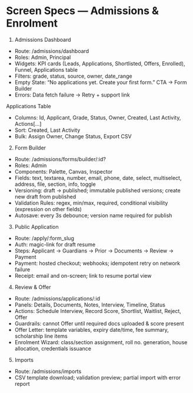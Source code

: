 # Screen Specs — Admissions & Enrolment

1) Admissions Dashboard
- Route: /admissions/dashboard
- Roles: Admin, Principal
- Widgets: KPI cards (Leads, Applications, Shortlisted, Offers, Enrolled), Funnel, Applications table
- Filters: grade, status, source, owner, date_range
- Empty State: “No applications yet. Create your first form.” CTA -> Form Builder
- Errors: Data fetch failure -> Retry + support link

Applications Table
- Columns: Id, Applicant, Grade, Status, Owner, Created, Last Activity, Actions[…]
- Sort: Created, Last Activity
- Bulk: Assign Owner, Change Status, Export CSV

2) Form Builder
- Route: /admissions/forms/builder/:id?
- Roles: Admin
- Components: Palette, Canvas, Inspector
- Fields: text, textarea, number, email, phone, date, select, multiselect, address, file, section, info, toggle
- Versioning: draft -> published; immutable published versions; create new draft from published
- Validation Rules: regex, min/max, required, conditional visibility (expression on other fields)
- Autosave: every 3s debounce; version name required for publish

3) Public Application
- Route: /apply/:form_slug
- Auth: magic-link for draft resume
- Steps: Applicant -> Guardians -> Prior -> Documents -> Review -> Payment
- Payment: hosted checkout; webhooks; idempotent retry on network failure
- Receipt: email and on-screen; link to resume portal view

4) Review & Offer
- Route: /admissions/applications/:id
- Panels: Details, Documents, Notes, Interview, Timeline, Status
- Actions: Schedule Interview, Record Score, Shortlist, Waitlist, Reject, Offer
- Guardrails: cannot Offer until required docs uploaded & score present
- Offer Letter: template variables, expiry date/time, fee summary, scholarship line items
- Enrolment Wizard: class/section assignment, roll no. generation, house allocation, credentials issuance

5) Imports
- Route: /admissions/imports
- CSV template download; validation preview; partial import with error report

